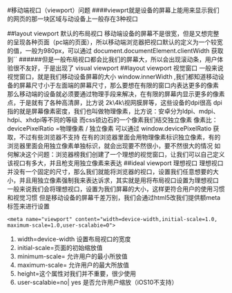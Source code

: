 #移动端视口（viewport）问题
####viewprt就是设备的屏幕上能用来显示我们的网页的那一块区域与动设备上一般存在3种视口

##layout viewport 默认的布局视口
    移动端设备的屏幕不是很宽，但是又想完整的呈现各种页面（pc端的页面），所以移动端浏览器把视口默认的定义为一个较宽的值，一般为980px，可以通过 document.documentElement.clientWidth 获取到``
######但是一般布局视口都会比我们的屏幕大，所以会出现滚动条，用户体验很不友好，于是出现了 visual viewport
##layout viewport 视觉窗口
一般来说视觉窗口，就是我们移动设备屏幕的大小 window.innerWidth ,我们都知道移动设备的屏幕尺寸小于左面端的屏幕尺寸，那么要想在有限的窗口内表达更多的像素
那么移动端的设备就必须要通过物理手段来解决，在有限的屏幕内显示更多的像素点，于是就有了各种高清屏，比方说 2k\4k\视网膜屏等，这些设备的dpi很高
dpi指的就是屏幕像素密度，我们也叫做物理像素，比方说：安卓分为ldpi、mdpi、hdpi、xhdpi等不同的等级
而css锁边石的一个像素我们结交独立像素  像素比：devicePixelRatio =物理像素 / 独立像素 可以通过 window.devicePixelRatio 获取，不过有些浏览器不支持
在有的浏览器里面会用物理像素标识独立像素，有的浏览器里面会用独立像素单独标识，就会出现要不然很小，要不然很大的情况
如何解决这个问题：浏览器榜我们创建了一个理想的视觉窗口，让我们可以自己定义该视口有多大，并且枪支用独立像素来表达
##ideal viewport 理想视口
理想视口并没有一个固定的尺寸，那么我们就能将浏览器的视口，设置我们任意想要的大小，并且用独立像素强制我来表达诉求，其实就是用将布局视口设置为理想视口
一般来说我们会将理想视口，设置为我们屏幕的大小，这样更符合用户的使用习惯和视觉习惯
但是移动设备的屏幕千差万别，我们会通过html5改我们提供额meta标签来进行设置

    <meta name="viewport" content="width=device-width,initial-scale=1.0, maximum-scale=1.0,user-scalabie=0">

1. width=device-width 设置布局视口的宽度
2. initial-scale=页面的初始缩放值
3. minimum-scale= 允许用户的最小所放值
4. maximum-scale= 允许用户的最大所放值
5. height=这个属性对我们并不重要，很少使用
6. user-scalabie=no| yes 是否允许用户缩放（iOS10不支持）